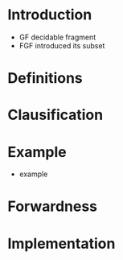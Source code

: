 
# Introduction

 - GF decidable fragment
 - FGF introduced []() its subset 

# Definitions

# Clausification


# Example 
 - example

# Forwardness

# Implementation